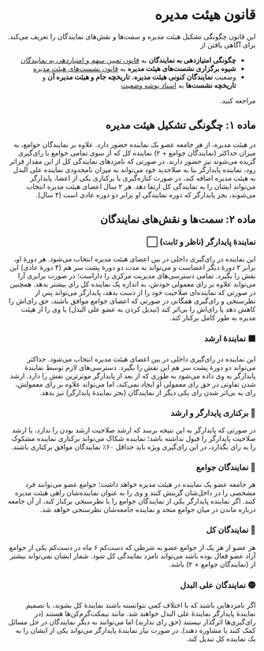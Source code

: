 <div align="right" dir="rtl">

# قانون هیئت مدیره
این قانون چگونگی تشکیل هیئت مدیره و سمت‌ها و نقش‌های نمایندگان را تعریف
می‌کند. برای آگاهی یافتن از

- **چگونگی امتیازدهی به نمایندگان** به [قانون تعیین سهم و امتیازدهی به
نمایندگان]()
- **شیوه برگزاری نشست‌های هیئت مدیره** به [قانون نشست‌های هیئت مدیره]()
- وضعیت **نمایندگان کنونی هیئت مدیره**، **تاریخچه جام و هیئت مدیره آن** و
**تاریخچه نشست‌ها** به [اسناد پوشه وضعیت](../وضعیت)

مراجعه کنید.

## ماده ۱: چگونگی تشکیل هیئت مدیره
در هیئت مدیره، از هر جامعه عضو یک نماینده حضور دارد. علاوه بر نمایندگان جوامع،
به میزان حداکثر (نمایندگان جوامع + ۲) نماینده کل که از سوی تمامی جوامع با
رای‌گیری گزیده می‌شوند نیز حضور دارند. در صورتی که نامزدهای نمایندگی کل از این
مقدار فراتر رود، نماینده پایدارگر بنا به صلاحدید خود می‌تواند به میزان
نامحدودی نماینده علی البدل به هیئت مدیره اضافه کند، در صورت کناره‌گیری یا
برکناری یکی از اعضا، پایدارگر می‌تواند ایشان را به نمایندگی کل ارتقا دهد. هر ۲
سال اعضای هیئت مدیره انتخاب می‌شوند، بجز پایدارگر که دوره نمایندگی او برابر دو
دوره عادی است (۴ سال).

## ماده ۲: سمت‌ها و نقش‌های نمایندگان
### نمایندهٔ پایدارگر (ناظر و ثابت) ⬜️
این نماینده در رای‌گیری داخلی در بین اعضای هیئت مدیره انتخاب می‌شود. هر دورهٔ او، برابر ۲ دورهٔ دیگر اعضاست و می‌تواند به مدت دو دورهٔ پشت سر هم (۴ دورهٔ عادی) این نقش را بگیرد. تمامی دسترسی‌های مدیریت مرکزی را داراست؛ در صورت برابری آرا می‌تواند علاوه بر رای معمولی خودش، به اندازه یک نماینده کل رای بیشتر بدهد. همچنین در صورتی که نماینده‌ای صلاحیت خود را از دست بدهد، پایدارگر می‌تواند پس از نظرسنجی و رای‌گیری همگانی در صورتی که اعضای جوامع موافق باشند، حق رای‌اش را کاهش دهد یا رای‌اش را بی‌اثر کند (تبدیل کردن به عضو علی البدل) یا وی را از هیئت مدیره به طور کامل برکنار کند.

### ⬛️ نمایندهٔ ارشد
این نماینده در رای‌گیری داخلی در بین اعضای هیئت مدیره انتخاب می‌شود. حداکثر می‌تواند دو دورهٔ پشت سر هم این نقش را بگیرد. دسترسی‌های لازم توسط نمایندهٔ پایدارگر به وی داده می‌شود به طوری که از بعد از پایدارگر موثرترین نقش را دارد. ارشد شدن تفاوتی در حق رای معمولی او ایجاد نمی‌کند، اما می‌تواند علاوه بر رای معمولش، رای به بی‌اثر شدن رای یکی دیگر از نمایندگان (بجز نمایندهٔ پایدارگر) نیز بدهد.

### 🔲 برکناری پایدارگر و ارشد
در صورتی که پایدارگر به این نتیجه برسد که ارشد صلاحیت ارشد بودن را ندارد، یا ارشد صلاحیت پایدارگر را قبول نداشته باشد؛ نماینده شکاک می‌تواند برکناری نماینده مشکوک را به رای بگذارد، در این رای‌گیری ویژه باید حداقل ۶۰٪ نمایندگان موافق برکناری باشند.

### 🔴 نمایندگان جوامع
هر جامعه عضو یک نماینده در هیئت مدیره خواهد داشت؛ جوامع عضو می‌توانند فرد مشخصی را در داخل‌شان گزینش کنند و وی را به عنوان نماینده‌شان راهی هیئت مدیره کنند. اگر نماینده پایدارگر یکی از نمایندگان جوامع را با نظرسنجی برکنار کند، از آن جامعه درباره ماندن در میان جوامع متحد و نماینده جامعه‌شان نظرسنجی خواهد شد.

### 🔵 نمایندگان کل
هر عضو از هر یک از جوامع عضو به شرطی که دست‌کم ۶ ماه در دست‌کم یکی از جوامع آزاد عضو فعال بوده باشد می‌تواند نامزد نمایندگی کل شود. شمار ایشان نمی‌تواند بیشتر از (نمایندگان جوامع + ۲) باشد.

### 🟡 نمایندگان علی البدل
اگر نامزدهایی باشند که با اختلاف کمی نتوانسته باشند نمایندهٔ کل بشوند، با تصمیم نمایندهٔ پایدارگر نمایندهٔ علی البدل خواهند شد. مانند نیمکت‌گرم‌کن‌ها هستند (در رای‌گیری‌ها اثرگذار نیستند (حق رای ندارند) اما می‌توانند به دیگر نمایندگان در حل مسائل کمک کنند یا مشاوره دهند).
در صورت نیاز نمایندهٔ پایدارگر می‌تواند یکی از ایشان را به یک نماینده کل تبدیل کند.

</div>
